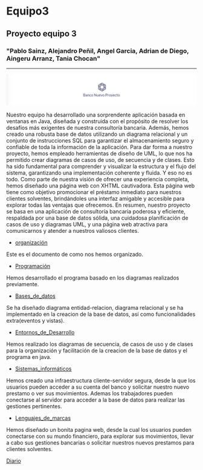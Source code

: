 # Equipo3

## Proyecto equipo 3 
### "Pablo Sainz, Alejandro Peñil, Angel Garcia, Adrian de Diego, Aingeru Arranz, Tania Chocan"

---

![logo](Imagenes/logo.png)

Nuestro equipo ha desarrollado una sorprendente aplicación basada en ventanas en Java, diseñada y construida con el propósito de resolver los desafíos más exigentes de nuestra consultoría bancaria. Además, hemos creado una robusta base de datos utilizando un diagrama relacional y un conjunto de instrucciones SQL para garantizar el almacenamiento seguro y confiable de toda la información de la aplicación. Para dar forma a nuestro proyecto, hemos empleado herramientas de diseño de UML, lo que nos ha permitido crear diagramas de casos de uso, de secuencia y de clases. Esto ha sido fundamental para comprender y visualizar la estructura y el flujo del sistema, garantizando una implementación coherente y fluida.
Y eso no es todo. Como parte de nuestra visión de ofrecer una experiencia completa, hemos diseñado una página web con XHTML cautivadora. Esta página web tiene como objetivo promocionar el préstamo inmediato para nuestros clientes solventes, brindándoles una interfaz amigable y accesible para explorar todas las ventajas que ofrecemos. En resumen, nuestro proyecto se basa en una aplicación de consultoría bancaria poderosa y eficiente, respaldada por una base de datos sólida, una cuidadosa planificación de casos de uso y diagramas UML, y una página web atractiva para comunicarnos y atender a nuestros valiosos clientes.

  - [organización](organización.md)

Este es el documento de como nos hemos organizado.

  - [Programación](programación.md)
  
Hemos desarrollado el programa basado en los diagramas realizados previamente.

  - [Bases_de_datos](Bases.md)

Se ha diseñado diagrama entidad-relacion, diagrama relacional y se ha implementado en la creacion de la base de datos, así como funcionalidades extra(eventos y vistas).

  - [Entornos_de_Desarrollo](Entornos.md)

Hemos realizado los diagramas de secuencia, de casos de uso y de clases para la organización y facilitación de la creacion de la base de datos y el programa en java.

  - [Sistemas_informáticos](Servidor.md)

Hemos creado una infraestructura cliente-servidor segura, desde la que los usuarios pueden acceder a su cuenta del banco y solicitar nuestro nuevo prestamo o ver sus movimientos. Ademas los trabajadores pueden conectarse al servidor para acceder a la base de datos para realizar las gestiones pertinentes.

  - [Lenguajes_de_marcas](Marcas.md)
  
Hemos diseñado un bonita pagina web, desde la cual los usuarios pueden conectarse con su mundo financiero, para explorar sus movimientos, llevar a cabo sus gestiones bancarias o solicitar nuestros nuevos prestamos para clientes solventes.

[Diario](Diario.md)
